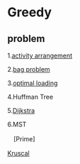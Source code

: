 # Greedy
## problem
1.[activity arrangement](https://github.com/Iris-Song/algorithm/blob/main/Greedy/activity%20arrangement.cpp)

2.[bag problem](https://github.com/Iris-Song/algorithm/blob/main/Greedy/bag.cpp)

3.[optimal loading](https://github.com/Iris-Song/algorithm/blob/main/Greedy/optimal%20loading.cpp)

4.Huffman Tree

5.[Dijkstra](https://github.com/Iris-Song/algorithm/blob/main/Greedy/Dijkstra.cpp)

6.MST
  
　[Prime]
  
  [Kruscal](https://github.com/Iris-Song/algorithm/blob/main/Greedy/Kruscal.cpp)

